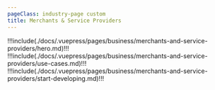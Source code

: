 ```yaml
---
pageClass: industry-page custom
title: Merchants & Service Providers
---
```


!!!include(./docs/.vuepress/pages/business/merchants-and-service-providers/hero.md)!!!
!!!include(./docs/.vuepress/pages/business/merchants-and-service-providers/use-cases.md)!!!
!!!include(./docs/.vuepress/pages/business/merchants-and-service-providers/start-developing.md)!!!

<script>
import VueSlickCarousel from 'vue-slick-carousel';
import 'vue-slick-carousel/dist/vue-slick-carousel.css';
import 'vue-slick-carousel/dist/vue-slick-carousel-theme.css';
import TabSection from "../.vuepress/components/TabSection";
import Accordion from "../.vuepress/components/simple-accordion/accordion";
import AccordionItem from "../.vuepress/components/simple-accordion/accordion-item";
import useCasesTab from "../.vuepress/mixins/useCasesTab.js";

export default {
  components: {
    VueSlickCarousel, AccordionItem, Accordion, TabSection
  },
  data() {
    return {
      options: {
        dots: true,
        arrows: true,
        dotsClass: 'testimonials__dots',
        infinite: false,
        speed: 500,
        slidesToShow: 1,
      },
      borderedLink: false,
      accentLink: {
        text: 'Start developing',
        link: '/examples'
      },
      tabs: [
        'Merchant Payments',
        'Recurring Payments'
      ],
      activeTabName: '',
    }
  },
  created() {
    this.activeTabName = this.tabs.length ? this.tabs[0] : ''
  },
  mixins: [useCasesTab],
  methods: {
    handleTabSwitch(tabName) {
      this.activeTabName = tabName;
    },
    isActiveTab(title) {
      return title === this.activeTabName
    },
  }
}
</script>
